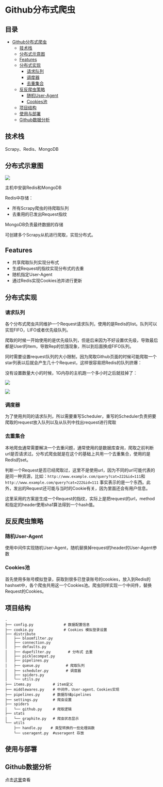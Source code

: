 # Github分布式爬虫

## 目录

   * [Github分布式爬虫](#github分布式爬虫)
      * [技术栈](#技术栈)
      * [分布式示意图](#分布式示意图)
      * [Features](#features)
      * [分布式实现](#分布式实现)
         * [请求队列](#请求队列)
         * [调度器](#调度器)
         * [去重集合](#去重集合)
      * [反反爬虫策略](#反反爬虫策略)
         * [随机User-Agent](#随机user-agent)
         * [Cookies池](#cookies池)
      * [项目结构](#项目结构)
      * [使用与部署](#使用与部署)
      * [Github数据分析](#github数据分析)

## 技术栈
Scrapy、Redis、MongoDB

## 分布式示意图

![](https://data2.liuin.cn/2018-03-25-15219437958574.jpg)

主机中安装Redis和MongoDB

Redis中存储：
* 所有Scrapy爬虫的待爬取队列
* 去重用的已发出Request指纹

MongoDB负责最终数据的存储

可创建多个Scrapy从机进行爬取，实现分布式。

## Features
* 共享爬取队列实现分布式
* 生成Request的指纹实现分布式的去重
* 随机指定User-Agent
* 通过Redis实现Cookies池并进行更新

## 分布式实现

### 请求队列

各个分布式爬虫共同维护一个Request请求队列，使用的是Redis的list。队列可以实现FIFO，LIFO或者优先级队列。

爬取的时候一开始使用的是优先级队列，但是后来因为不好设置优先级，导致最后都是User的item，导致Rep的饥饿现象，所以到后面换成FIFO队列。

同时需要设置request队列的大小限制，因为爬取Github页面的时候可能爬取一个star列表以后就会产生几十个Request，这样很容易把Redis的队列挤爆：

没有设置数量大小的时候，1G内存的主机跑一个多小时之后就挂掉了：

![](https://data2.liuin.cn/2018-03-21-15215617499559.jpg)

![](https://data2.liuin.cn/2018-03-20-15215615819339.jpg)

### 调度器

为了使用共同的请求队列，所以需要重写Scheduler，重写的Scheduler负责把要爬取的request放入队列以及从队列中找出request进行爬取

### 去重集合

本地爬虫通常需要解决一个去重问题，通常使用的是数据库查询，爬取之前判断url是否请求过。分布式爬虫就是在这个的基础上共用一个去重集合，使用的是Redis的set。

判断一个Request是否已经爬取过，这里不是使用url，因为不同的url可能代表的是同一种资源，比如：`http://www.example.com/query?cat=222&id=111`和`http://www.example.com/query?cat=222&id=111` 事实表示的是一个东西。此外，发出的Request还可能与当时的Cookie有关，因为里面还会有用户信息。

这里采用的方案是生成一个Request的指纹，实际上是把request的url，method和指定的header使用sha1算法得到一个hash值。

## 反反爬虫策略

### 随机User-Agent

使用中间件实现随机User-Agent，随机替换掉request的header的User-Agent参数

### Cookies池

首先使用多账号模拟登录，获取到很多已登录账号的cookies，放入到Redis的hashset中，各个爬虫共用这一个Cookies池。爬虫同样实现一个中间件，替换Request的Cookies。

## 项目结构
```
.
├── config.py              # 数据配置信息
├── cookie.py              # Cookies 模拟登录设置
├── distribute
│   ├── bloomfilter.py
│   ├── connection.py
│   ├── defaults.py
│   ├── dupefilter.py        # 分布式 去重
│   ├── picklecompat.py
│   ├── pipelines.py
│   ├── queue.py            # 爬取队列
│   ├── scheduler.py        # 调度器
│   ├── spiders.py
│   └── utils.py
├── items.py          # item定义
├── middlewares.py    # 中间件，User-agent、Cookies实现
├── pipelines.py      # 数据存储pipelines
├── settings.py       # 爬虫设置
├── spiders
│   └── github.py     # 爬取逻辑
├── stats
│   └── graphite.py   # 爬虫状态显示
└── utils
    ├── handle.py    # 类型转换的一些处理函数
    └── useragent.py  #useragent 存放
```

## 使用与部署

## Github数据分析

点击[这里](./analysis/Analysis.md)查看




